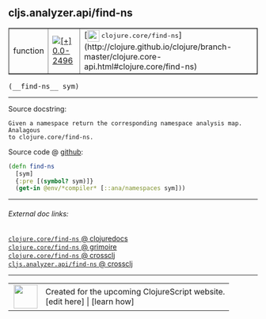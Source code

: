## cljs.analyzer.api/find-ns



 <table border="1">
<tr>
<td>function</td>
<td><a href="https://github.com/cljsinfo/cljs-api-docs/tree/0.0-2496"><img valign="middle" alt="[+] 0.0-2496" title="Added in 0.0-2496" src="https://img.shields.io/badge/+-0.0--2496-lightgrey.svg"></a> </td>
<td>
[<img height="24px" valign="middle" src="http://i.imgur.com/1GjPKvB.png"> <samp>clojure.core/find-ns</samp>](http://clojure.github.io/clojure/branch-master/clojure.core-api.html#clojure.core/find-ns)
</td>
</tr>
</table>


 <samp>
(__find-ns__ sym)<br>
</samp>

---





Source docstring:

```
Given a namespace return the corresponding namespace analysis map. Analagous
to clojure.core/find-ns.
```


Source code @ [github](https://github.com/clojure/clojurescript/blob/r3196/src/clj/cljs/analyzer/api.clj#L32-L37):

```clj
(defn find-ns
  [sym]
  {:pre [(symbol? sym)]}
  (get-in @env/*compiler* [::ana/namespaces sym]))
```

<!--
Repo - tag - source tree - lines:

 <pre>
clojurescript @ r3196
└── src
    └── clj
        └── cljs
            └── analyzer
                └── <ins>[api.clj:32-37](https://github.com/clojure/clojurescript/blob/r3196/src/clj/cljs/analyzer/api.clj#L32-L37)</ins>
</pre>

-->

---



###### External doc links:

[`clojure.core/find-ns` @ clojuredocs](http://clojuredocs.org/clojure.core/find-ns)<br>
[`clojure.core/find-ns` @ grimoire](http://conj.io/store/v1/org.clojure/clojure/1.7.0-beta3/clj/clojure.core/find-ns/)<br>
[`clojure.core/find-ns` @ crossclj](http://crossclj.info/fun/clojure.core/find-ns.html)<br>
[`cljs.analyzer.api/find-ns` @ crossclj](http://crossclj.info/fun/cljs.analyzer.api/find-ns.html)<br>

---

 <table>
<tr><td>
<img valign="middle" align="right" width="48px" src="http://i.imgur.com/Hi20huC.png">
</td><td>
Created for the upcoming ClojureScript website.<br>
[edit here] | [learn how]
</td></tr></table>

[edit here]:https://github.com/cljsinfo/cljs-api-docs/blob/master/cljsdoc/cljs.analyzer.api/find-ns.cljsdoc
[learn how]:https://github.com/cljsinfo/cljs-api-docs/wiki/cljsdoc-files

<!--

This information was too distracting to show to readers, but I'll leave it
commented here since it is helpful to:

- pretty-print the data used to generate this document
- and show how to retrieve that data



The API data for this symbol:

```clj
{:ns "cljs.analyzer.api",
 :name "find-ns",
 :signature ["[sym]"],
 :history [["+" "0.0-2496"]],
 :type "function",
 :full-name-encode "cljs.analyzer.api/find-ns",
 :source {:code "(defn find-ns\n  [sym]\n  {:pre [(symbol? sym)]}\n  (get-in @env/*compiler* [::ana/namespaces sym]))",
          :title "Source code",
          :repo "clojurescript",
          :tag "r3196",
          :filename "src/clj/cljs/analyzer/api.clj",
          :lines [32 37]},
 :full-name "cljs.analyzer.api/find-ns",
 :clj-symbol "clojure.core/find-ns",
 :docstring "Given a namespace return the corresponding namespace analysis map. Analagous\nto clojure.core/find-ns."}

```

Retrieve the API data for this symbol:

```clj
;; from Clojure REPL
(require '[clojure.edn :as edn])
(-> (slurp "https://raw.githubusercontent.com/cljsinfo/cljs-api-docs/catalog/cljs-api.edn")
    (edn/read-string)
    (get-in [:symbols "cljs.analyzer.api/find-ns"]))
```

-->
